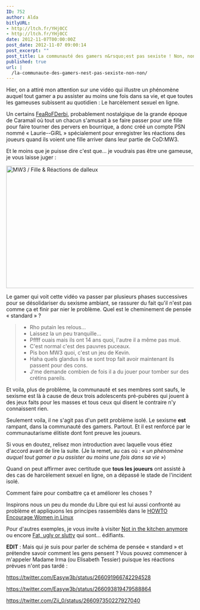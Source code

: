 ```yaml
---
ID: 752
author: Alda
bitlyURL:
- http://ltch.fr/YHj0CC
- http://ltch.fr/YHj0CC
date: 2012-11-07T00:00:00Z
post_date: 2012-11-07 09:00:14
post_excerpt: ""
post_title: La communauté des gamers n&rsquo;est pas sexiste ! Non, non
published: true
url: |
  /la-communaute-des-gamers-nest-pas-sexiste-non-non/
---
```


Hier, on a attiré mon attention sur une vidéo qui illustre un phénomène auquel tout gamer a pu assister au moins une fois dans sa vie, et que toutes les gameuses subissent au quotidien : Le harcèlement sexuel en ligne.

Un certains <a href="https://twitter.com/FeaRoFDerbi">FeaRoFDerbi</a>, probablement nostalgique de la grande époque de Caramail où tout un chacun s'amusait à se faire passer pour une fille pour faire tourner des pervers en bourrique, a donc créé un compte PSN nommé « Laurie--GiRL » spécialement pour enregistrer les réactions des joueurs quand ils voient une fille arriver dans leur partie de CoD:MW3.

Et le moins que je puisse dire c'est que… je voudrais pas être une gameuse, je vous laisse juger :

<a class="youtube" href="http://www.youtube.com/watch?v=-ywFpQU4xW8"><img class="aligncenter size-large wp-image-756" title="MW3 / Fille &amp; Réactions de dalleux" alt="MW3 / Fille &amp; Réactions de dalleux" src="https://aldarone.fr/assets/MW3-Fille-Réactions-de-dalleux-540x328.jpg" width="540" height="328" /></a>

Le gamer qui voit cette vidéo va passer par plusieurs phases successives pour se désolidariser du sexisme ambiant, se rassurer du fait qu'il n'est pas comme ça et finir par nier le problème. Quel est le cheminement de pensée « standard » ?
<blockquote>
<ul>
	<li>Rho putain les relous…</li>
	<li>Laissez la un peu tranquille…</li>
	<li>Pffff ouais mais ils ont 14 ans quoi, l'autre il a même pas mué.</li>
	<li>C'est normal c'est des pauvres puceaux.</li>
	<li>Pis bon MW3 quoi, c'est un jeu de Kevin.</li>
	<li>Haha quels glandus ils se sont trop fait avoir maintenant ils passent pour des cons.</li>
	<li>J'me demande combien de fois il a du jouer pour tomber sur des crétins pareils.</li>
</ul>
</blockquote>
Et voila, plus de problème, la communauté et ses membres sont saufs, le sexisme est là à cause de deux trois adolescents pré-pubères qui jouent à des jeux faits pour les masses et tous ceux qui disent le contraire n'y connaissent rien.

Seulement voila, il ne s'agit pas d'un petit problème isolé. Le sexisme <strong>est</strong> rampant, dans la communauté des gamers. Partout. Et il est renforcé par le communautarisme élitiste dont font preuve les joueurs.

Si vous en doutez, relisez mon introduction avec laquelle vous étiez d'accord avant de lire la suite. (Je la remet, au cas où : « <em>un phénomène auquel tout gamer a pu assister au moins une fois dans sa vie</em> »)

Quand on peut affirmer avec certitude que <strong>tous les joueurs</strong> ont assisté à des cas de harcèlement sexuel en ligne, on a dépassé le stade de l'incident isolé.

Comment faire pour combattre ça et améliorer les choses ?

Inspirons nous un peu du monde du Libre qui est lui aussi confronté au problème et appliquons les principes rassemblés dans le <a href="http://tldp.org/HOWTO/Encourage-Women-Linux-HOWTO/x168.html">HOWTO Encourage Women in Linux</a>

Pour d'autres exemples, je vous invite à visiter <a href="http://www.notinthekitchenanymore.com/">Not in the kitchen anymore</a> ou encore <a href="http://fatuglyorslutty.com/">Fat, ugly or slutty</a> qui sont… édifiants.

<strong>EDIT</strong> : Mais qui je suis pour parler de schéma de pensée « standard » et prétendre savoir comment les gens pensent ? Vous pouvez commencer à m'appeler Madame Irma (ou Elisabeth Tessier) puisque les réactions prévues n'ont pas tardé :

https://twitter.com/Easyw3b/status/266091966742294528

https://twitter.com/Easyw3b/status/266093819479588864

https://twitter.com/Zii_0/status/266097350227927040